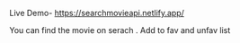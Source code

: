 Live Demo- https://searchmovieapi.netlify.app/


You can find the movie on serach .
Add to fav and unfav list
